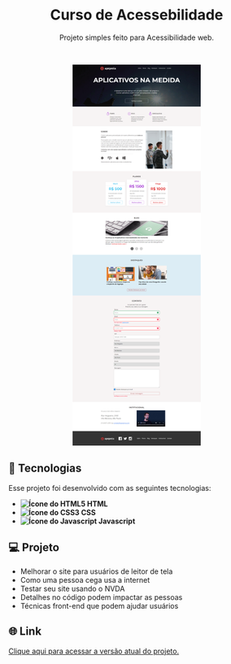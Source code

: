 <h1 align="center"> Curso de Acessebilidade </h1>

<p align="center">
  Projeto simples feito para Acessibilidade web.
</p>

<br>

<p align="center">
  <img src="./projeto.png" alt="Imagem do projeto" width="50%"/>
</p>

## 🚀 Tecnologias

Esse projeto foi desenvolvido com as seguintes tecnologias:

- <strong>
    <img src="https://img.icons8.com/color/344/html-5--v1.png" alt="Ícone do HTML5" style="width: 18px;" /> 
      HTML
  </strong>
- <strong>
    <img src="https://img.icons8.com/color/344/css3.png" alt="Ícone do CSS3" style="width: 18px;" /> 
      CSS
  </strong>
- <strong>
     <img src="https://img.icons8.com/color/344/javascript--v1.png" alt="Ícone do Javascript" style="width: 16px;" /> 
      Javascript
  </strong>

## 💻 Projeto

- Melhorar o site para usuários de leitor de tela
- Como uma pessoa cega usa a internet
- Testar seu site usando o NVDA
- Detalhes no código podem impactar as pessoas
- Técnicas front-end que podem ajudar usuários

## 🌐 Link 

<a href="https://rfweb.com.br/app/nlw-copa/card/card.html" target="_blank">Clique aqui para acessar a versão atual do projeto.</a>
